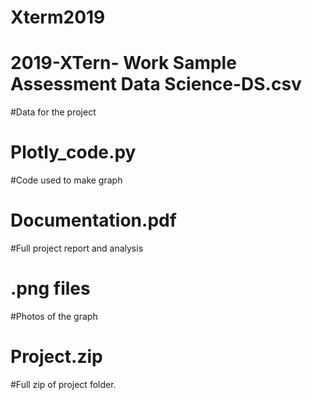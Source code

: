 # Xterm2019
#
# 2019-XTern- Work Sample Assessment Data Science-DS.csv
#Data for the project
# Plotly_code.py
#Code used to make graph
# Documentation.pdf
#Full project report and analysis
# .png files
#Photos of the graph
# Project.zip
#Full zip of project folder.
